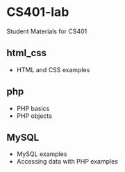 # CS401-lab
Student Materials for CS401

## html_css
* HTML and CSS examples

## php
* PHP basics
* PHP objects

## MySQL
* MySQL examples
* Accessing data with PHP examples
